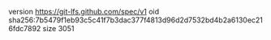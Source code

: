 version https://git-lfs.github.com/spec/v1
oid sha256:7b5479f1eb93c5c41f7b3dac377f4813d96d2d7532bd4b2a6130ec216fdc7892
size 3051
